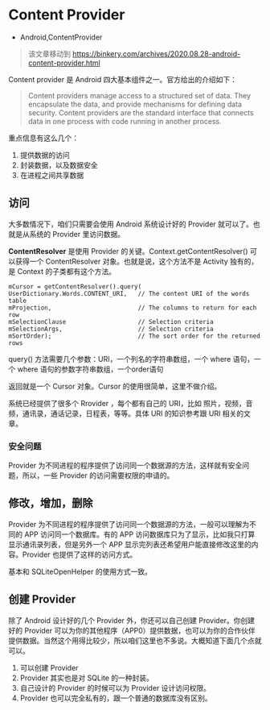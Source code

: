 # Content Provider
- Android,ContentProvider

> 该文章移动到 <https://binkery.com/archives/2020.08.28-android-content-provider.html>

Content provider 是 Android 四大基本组件之一。官方给出的介绍如下：

> Content providers manage access to a structured set of data. They encapsulate the data, and provide mechanisms for defining data security. Content providers are the standard interface that connects data in one process with code running in another process.

重点信息有这么几个：

1. 提供数据的访问
2. 封装数据，以及数据安全
3. 在进程之间共享数据

## 访问

大多数情况下，咱们只需要会使用 Android 系统设计好的 Provider 就可以了。也就是从系统的 Provider 里访问数据。

**ContentResolver** 是使用 Provider 的关键。Context.getContentResolver()  可以获得一个 ContentResolver 对象。也就是说，这个方法不是 Activity 独有的，是 Context 的子类都有这个方法。


    mCursor = getContentResolver().query(
    UserDictionary.Words.CONTENT_URI,   // The content URI of the words table
    mProjection,                        // The columns to return for each row
    mSelectionClause                    // Selection criteria
    mSelectionArgs,                     // Selection criteria
    mSortOrder);                        // The sort order for the returned rows

query() 方法需要几个参数：URI，一个列名的字符串数组，一个 where 语句，一个 where 语句的参数字符串数组，一个order语句

返回就是一个 Cursor 对象。Cursor 的使用很简单，这里不做介绍。

系统已经提供了很多个 Rrovider ，每个都有自己的 URI，比如 照片，视频，音频，通讯录，通话记录，日程表，等等。具体 URI 的知识参考跟 URI 相关的文章。

### 安全问题

Provider 为不同进程的程序提供了访问同一个数据源的方法，这样就有安全问题，所以，一些 Provider 的访问需要权限的申请的。

## 修改，增加，删除

Provider 为不同进程的程序提供了访问同一个数据源的方法，一般可以理解为不同的 APP 访问同一个数据库。有的 APP 访问数据库只为了显示，比如我只打算显示通讯录列表，但是另外一个 APP 显示完列表还希望用户能直接修改这里的内容。Provider 也提供了这样的访问方式。

基本和 SQLiteOpenHelper 的使用方式一致。

## 创建 Provider

除了 Android 设计好的几个 Provider 外，你还可以自己创建 Provider。你创建好的 Provider 可以为你的其他程序（APP0）提供数据，也可以为你的合作伙伴提供数据。当然这个用得比较少，所以咱们这里也不多说。大概知道下面几个点就可以。

1. 可以创建 Provider
2. Provider 其实也是对 SQLite 的一种封装。
3. 自己设计的 Provider 的时候可以为 Provider 设计访问权限。
4. Provider 也可以完全私有的，跟一个普通的数据库没有区别。